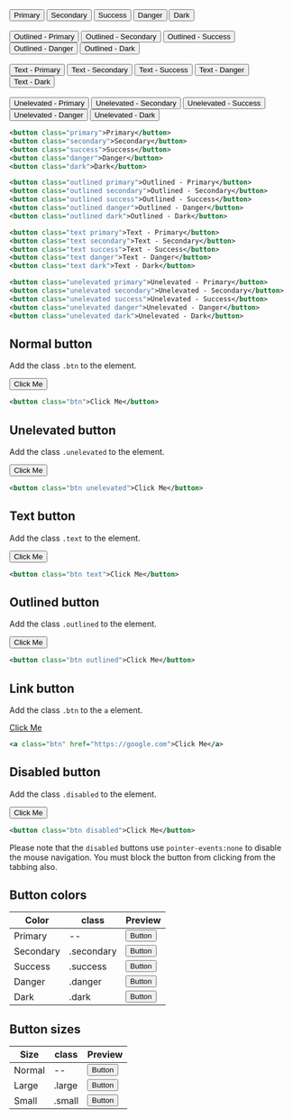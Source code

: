 <div class="p-4 m-1 background-light-grey">
	<button class="demobtn primary">Primary</button>
	<button class="demobtn secondary">Secondary</button>
	<button class="demobtn success">Success</button>
	<button class="demobtn danger">Danger</button>
	<button class="demobtn dark">Dark</button>
	<br><br>
	<button class="demobtn outlined primary">Outlined - Primary</button>
	<button class="demobtn outlined secondary">Outlined - Secondary</button>
	<button class="demobtn outlined success">Outlined - Success</button>
	<button class="demobtn outlined danger">Outlined - Danger</button>
	<button class="demobtn outlined dark">Outlined - Dark</button>
	<br><br>
	<button class="demobtn text primary">Text - Primary</button>
	<button class="demobtn text secondary">Text - Secondary</button>
	<button class="demobtn text success">Text - Success</button>
	<button class="demobtn text danger">Text - Danger</button>
	<button class="demobtn text dark">Text - Dark</button>
	<br><br>
	<button class="demobtn unelevated primary">Unelevated - Primary</button>
	<button class="demobtn unelevated secondary">Unelevated - Secondary</button>
	<button class="demobtn unelevated success">Unelevated - Success</button>
	<button class="demobtn unelevated danger">Unelevated - Danger</button>
	<button class="demobtn unelevated dark">Unelevated - Dark</button>
</div>

```xml
<button class="primary">Primary</button>
<button class="secondary">Secondary</button>
<button class="success">Success</button>
<button class="danger">Danger</button>
<button class="dark">Dark</button>

<button class="outlined primary">Outlined - Primary</button>
<button class="outlined secondary">Outlined - Secondary</button>
<button class="outlined success">Outlined - Success</button>
<button class="outlined danger">Outlined - Danger</button>
<button class="outlined dark">Outlined - Dark</button>

<button class="text primary">Text - Primary</button>
<button class="text secondary">Text - Secondary</button>
<button class="text success">Text - Success</button>
<button class="text danger">Text - Danger</button>
<button class="text dark">Text - Dark</button>

<button class="unelevated primary">Unelevated - Primary</button>
<button class="unelevated secondary">Unelevated - Secondary</button>
<button class="unelevated success">Unelevated - Success</button>
<button class="unelevated danger">Unelevated - Danger</button>
<button class="unelevated dark">Unelevated - Dark</button>
```

## Normal button
Add the class `.btn` to the element.
<div class="p-4 m-1 background-light-grey">
	<button class="btn">Click Me</button>
</div>

```xml
<button class="btn">Click Me</button>
```

## Unelevated button
Add the class `.unelevated` to the element.
<div class="p-4 m-1 background-light-grey">
	<button class="btn unelevated">Click Me</button>
</div>

```xml
<button class="btn unelevated">Click Me</button>
```

## Text button
Add the class `.text` to the element.
<div class="p-4 m-1 background-light-grey">
	<button class="btn text">Click Me</button>
</div>

```xml
<button class="btn text">Click Me</button>
```

## Outlined button
Add the class `.outlined` to the element.
<div class="p-4 m-1 background-light-grey">
	<button class="btn outlined">Click Me</button>
</div>

```xml
<button class="btn outlined">Click Me</button>
```

## Link button
Add the class `.btn` to the `a` element.
<div class="p-4 m-1 background-light-grey">
	<a class="btn" href="https://google.com" onclick="return false;">Click Me</a>
</div>

```xml
<a class="btn" href="https://google.com">Click Me</a>
```

## Disabled button
Add the class `.disabled` to the element.
<div class="p-4 m-1 background-light-grey">
	<button class="btn disabled">Click Me</button>
</div>

```xml
<button class="btn disabled">Click Me</button>
```
<div class="alert"><p class="alert-message">Please note that the <code>disabled</code> buttons use <code>pointer-events:none</code> to disable the mouse navigation. You must block the button from clicking from the tabbing also.</p></div>

## Button colors

<div class="table-container">
<table>
	<thead>
	<tr>
	<th>Color</th>
	<th>class</th>
	<th>Preview</th>
</tr>
</thead>
<tbody>
	<tr>
		<td>Primary</td>
		<td>--</td>
		<td><button>Button</button>  </td>
	</tr>
	<tr>
		<td>Secondary</td>
		<td>.secondary</td>
		<td><button class="secondary">Button</button></td>
	</tr>
	<tr>
		<td>Success</td>
		<td>.success</td>
		<td><button class="success">Button</button></td>
	</tr>
	<tr>
		<td>Danger</td>
		<td>.danger</td>
		<td><button class="danger">Button</button></td>
	</tr>
	<tr>
		<td>Dark</td>
		<td>.dark</td>
		<td><button class="dark">Button</button></td>
	</tr>
</tbody>
</table>
</div>


## Button sizes

<div class="table-container">
<table>
	<thead>
	<tr>
	<th>Size</th>
	<th>class</th>
	<th>Preview</th>
</tr>
</thead>
<tbody>
	<tr>
		<td>Normal</td>
		<td>--</td>
		<td><button>Button</button>  </td>
	</tr>
	<tr>
		<td>Large</td>
		<td>.large</td>
		<td><button class="large">Button</button></td>
	</tr>
	<tr>
		<td>Small</td>
		<td>.small</td>
		<td><button class="small">Button</button></td>
	</tr>
</tbody>
</table>
</div>
